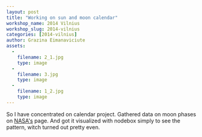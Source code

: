 ```yaml
---
layout: post
title: "Working on sun and moon calendar"
workshop_name: 2014 Vilnius
workshop_slug: 2014-vilnius
categories: [2014-vilnius]
author: Grazina Eimanaviciute
assets:
  -
    filename: 2_1.jpg
    type: image
  -
    filename: 3.jpg
    type: image
  -
    filename: 1_2.jpg
    type: image
---
```

So I have concentrated on calendar project. 
Gathered data on moon phases on [NASA's](http://eclipse.gsfc.nasa.gov/phase/phasecat.html) page. And got it visualized with nodebox simply to see the pattern, witch turned out pretty even.
